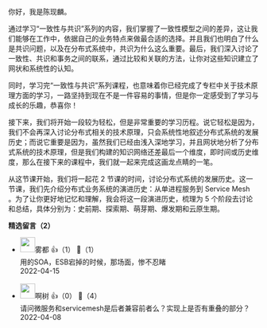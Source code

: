 你好，我是陈现麟。

通过学习“一致性与共识”系列的内容，我们掌握了一致性模型之间的差异，这让我们能够在工作中，依据自己的业务特点来做最合适的选择。并且我们也明白了什么是共识问题，以及在分布式系统中，共识为什么这么重要。最后，我们深入讨论了一致性、共识和事务之间的联系，通过比较和关联的方法，让你对这些知识建立了网状和系统性的认知。

同时，学习完“一致性与共识”系列课程，也意味着你已经完成了专栏中关于技术原理方面的学习，一路坚持到现在不是一件容易的事情，但是你一定感受到了学习与成长的乐趣，恭喜你！

接下来，我们将开始一段较为轻松，但是非常重要的学习历程。说它轻松是因为，我们不会再深入讨论分布式相关的技术原理，只会系统性地叙述分布式系统的发展历史；而说它重要是因为，虽然我们已经由浅入深地学习，并且网状地分析了分布式系统的技术原理，但是我们构建的知识网络还差最后一个维度，即时间或历史维度，那么在接下来的课程中，我们就一起来完成这画龙点睛的一笔。

从这节课开始，我们将一起花 2 节课的时间，讨论分布式系统的发展历史。这一节课，我们先介绍分布式业务系统的演进历史：从单进程服务到 Service Mesh 。为了让你更好地记忆和理解，我会将这一段演进历史，梳理为 5 个阶段去讨论和总结，具体分别为：史前期、探索期、萌芽期、爆发期和云原生期。
<div><strong>精选留言（2）</strong></div><ul>
<li><img src="https://static001.geekbang.org/account/avatar/00/28/1a/17/9e925f61.jpg" width="30px"><span>雾都</span> 👍（1） 💬（1）<div>用的SOA，ESB宕掉的时候，那场面，惨不忍睹</div>2022-04-15</li><br/><li><img src="http://thirdwx.qlogo.cn/mmopen/vi_32/pZ5ibu3jOPTfWVtzTeNTiaL2PiabGT2Y2yKd2TNDcZMkIY34T5fhGcSnBjgpkd54Q3S6b3gRW3yYTxZk0QHYB0qnw/132" width="30px"><span>啊树</span> 👍（0） 💬（4）<div>请问微服务和servicemesh是后者兼容前者么？实现上是否有重叠的部分？</div>2022-04-08</li><br/>
</ul>